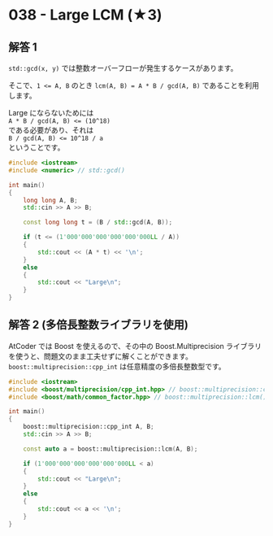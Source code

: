 # 038 - Large LCM (★3)

## 解答 1

`std::gcd(x, y)` では整数オーバーフローが発生するケースがあります。

そこで、`1 <= A, B` のとき `lcm(A, B) = A * B / gcd(A, B)` であることを利用します。

Large にならないためには  
`A * B / gcd(A, B) <= (10^18)`  
である必要があり、それは  
`B / gcd(A, B) <= 10^18 / a`  
ということです。

```cpp
#include <iostream>
#include <numeric> // std::gcd()

int main()
{
	long long A, B;
	std::cin >> A >> B;

	const long long t = (B / std::gcd(A, B));

	if (t <= (1'000'000'000'000'000'000LL / A))
	{
        std::cout << (A * t) << '\n';
	}
	else
	{
		std::cout << "Large\n";
	}
}
```

## 解答 2 (多倍長整数ライブラリを使用)
AtCoder では Boost を使えるので、その中の Boost.Multiprecision ライブラリを使うと、問題文のまま工夫せずに解くことができます。`boost::multiprecision::cpp_int` は任意精度の多倍長整数型です。

```cpp
#include <iostream>
#include <boost/multiprecision/cpp_int.hpp> // boost::multiprecision::cpp_int
#include <boost/math/common_factor.hpp> // boost::multiprecision::lcm()

int main()
{
	boost::multiprecision::cpp_int A, B;
	std::cin >> A >> B;

	const auto a = boost::multiprecision::lcm(A, B);

	if (1'000'000'000'000'000'000LL < a)
	{
		std::cout << "Large\n";
	}
	else
	{
		std::cout << a << '\n';
	}
}
```
